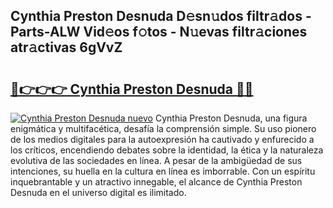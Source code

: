 ## Cynthia Preston Desnuda D𝚎sn𝚞dos filtr𝚊dos - Parts-ALW Vid𝚎os f𝚘tos - N𝚞evas filtr𝚊ciones atr𝚊ctivas 6gVvZ

# <h2><a href="http://mb3akjm.tromn.icu/?c=Cynthia+Preston+Desnuda">🔗👉👉👉 Cynthia Preston Desnuda 🔗🔗</a></h2>

[![Cynthia Preston Desnuda nuevo](https://i.imgur.com/pEAQMta.gif)](http://mb3akjm.tromn.icu/?c=Cynthia+Preston+Desnuda)
Cynthia Preston Desnuda, una figura enigmática y multifacética, desafía la comprensión simple. Su uso pionero de los medios digitales para la autoexpresión ha cautivado y enfurecido a los críticos, encendiendo debates sobre la identidad, la ética y la naturaleza evolutiva de las sociedades en línea. A pesar de la ambigüedad de sus intenciones, su huella en la cultura en línea es imborrable. Con un espíritu inquebrantable y un atractivo innegable, el alcance de Cynthia Preston Desnuda en el universo digital es ilimitado.
